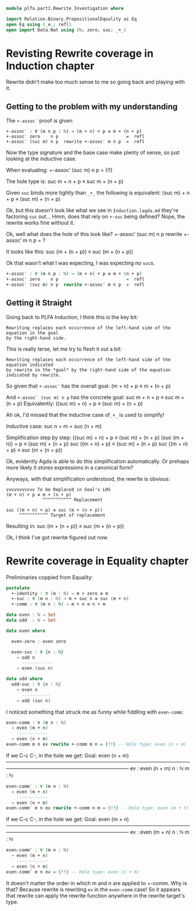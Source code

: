 ```agda
module plfa.part1.Rewrite_Investigation where

import Relation.Binary.PropositionalEquality as Eq
open Eq using (_≡_; refl)
open import Data.Nat using (ℕ; zero; suc; _+_)
```

# Revisting Rewrite coverage in Induction chapter

Rewrite didn't make too much sense to me so going back and playing with it.

## Getting to the problem with my understanding

The `+-assoc′` proof is given:

    +-assoc′ : ∀ (m n p : ℕ) → (m + n) + p ≡ m + (n + p)
    +-assoc′ zero    n p                          =  refl
    +-assoc′ (suc m) n p  rewrite +-assoc′ m n p  =  refl

Now the type signature and the base case make plenty of sense, so just looking
at the inductive case.

When evaluating:
    +-assoc′ (suc m) n p = {!!}

The hole type is:
    suc m + n + p ≡ suc m + (n + p)

Given `suc` binds more tightly than `_+_` the following is equivalent:
    (suc m) + n + p ≡ (suc m) + (n + p)

Ok, but this doesn't look like what we see in `Induction.lagda.md` they're factoring `suc` out...
Hmm, does that rely on `+-suc` being defined? Nope, the rewrite works fine without it.

Ok, well what does the hole of this look like?
    +-assoc′ (suc m) n p  rewrite +-assoc′ m n p  = ?

It looks like this:
    suc (m + (n + p)) ≡ suc (m + (n + p))

Ok that wasn't what I was expecting, I was expecting no `suc`s.

```agda
+-assoc′ : ∀ (m n p : ℕ) → (m + n) + p ≡ m + (n + p)
+-assoc′ zero    n p                          =  refl
+-assoc′ (suc m) n p  rewrite +-assoc′ m n p  =  refl
```


## Getting it Straight

Going back to PLFA Induction, I think this is the key bit:
    
    Rewriting replaces each occurrence of the left-hand side of the equation in the goal
    by the right-hand side.

This is really terse, let me try to flesh it out a bit:

    Rewriting replaces each occurrence of the left-hand side of the equation indicated
    by rewrite in the *goal* by the right-hand side of the equation indicated by rewrite.

So given that `+-assoc′` has the overall goal:
    (m + n) + p ≡ m + (n + p)

And `+-assoc′ (suc m) n p` has the concrete goal:
    suc m + n + p ≡ suc m + (n + p)
Equivalently:
    ((suc m) + n) + p ≡ (suc m) + (n + p)

Ah ok, I'd missed that the inductive case of`_+_` is used to simplify!

Inductive case:
    suc n + m = suc (n + m)

Simplification step by step:
    ((suc m) + n) + p ≡ (suc m) + (n + p)
    (suc (m + n)) + p ≡ (suc m) + (n + p)
    suc ((m + n) + p) ≡ (suc m) + (n + p)
    suc ((m + n) + p) ≡ suc (m + (n + p))

Ok, evidently Agda is able to do this simplification automatically. Or prehaps more
likely it stores expressions in a canonical form?

Anyways, with that simplificaiton understood, the rewrite is obvious:

    vvvvvvvvvvv To be Replaced in Goal's LHS
    (m + n) + p ≡ m + (n + p)
                  ^^^^^^^^^^^ Replacement

    suc ((m + n) + p) ≡ suc (m + (n + p))
         ^^^^^^^^^^^ Target of replacement

Resulting in:
    suc (m + (n + p)) ≡ suc (m + (n + p))

Ok, I think I've got rewrite figured out now.


# Rewrite coverage in Equality chapter

Preliminaries coppied from Equality:

```agda
postulate
  +-identity : ∀ (m : ℕ) → m + zero ≡ m
  +-suc : ∀ (m n : ℕ) → m + suc n ≡ suc (m + n)
  +-comm : ∀ (m n : ℕ) → m + n ≡ n + m

data even : ℕ → Set
data odd  : ℕ → Set

data even where

  even-zero : even zero

  even-suc : ∀ {n : ℕ}
    → odd n
      ------------
    → even (suc n)

data odd where
  odd-suc : ∀ {n : ℕ}
    → even n
      -----------
    → odd (suc n)
```

I noticed something that struck me as funny while fiddling with `even-comm`:

```agda
even-comm : ∀ (m n : ℕ)
  → even (m + n)
    ------------
  → even (n + m)
even-comm m n ev rewrite +-comm m n = {!!} -- Hole type: even (n + m)
```
If we C-c C-, in the hole we get:
    Goal: even (n + m)
    ————————————————————————————————————————————————————————————
    ev : even (n + m)
    n  : ℕ
    m  : ℕ

```agda
even-comm′ : ∀ (m n : ℕ)
  → even (m + n)
    ------------
  → even (n + m)
even-comm′ m n ev rewrite +-comm n m = {!!} -- Hole type: even (m + n)
```
If we C-c C-, in the hole we get:
    Goal: even (m + n)
    ————————————————————————————————————————————————————————————
    ev : even (m + n)
    n  : ℕ
    m  : ℕ

```agda
even-comm″ : ∀ (m n : ℕ)
  → even (m + n)
    ------------
  → even (n + m)
even-comm″ m n ev = {!!} -- Hole type: even (n + m)
```

It doesn't matter the order in which m and n are applied to +-comm. Why is that?
Because rewrite is rewriting `ev` in the `even-comm` case! So it appears that
rewrite can apply the rewrite function anywhere in the rewrite target's type.
